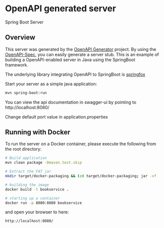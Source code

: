 # OpenAPI generated server

Spring Boot Server 


## Overview  
This server was generated by the [OpenAPI Generator](https://openapi-generator.tech) project.
By using the [OpenAPI-Spec](https://openapis.org), you can easily generate a server stub.
This is an example of building a OpenAPI-enabled server in Java using the SpringBoot framework.

The underlying library integrating OpenAPI to SpringBoot is [springfox](https://github.com/springfox/springfox)

Start your server as a simple java application:

```bash
mvn spring-boot:run
```

You can view the api documentation in swagger-ui by pointing to  
http://localhost:8080/

Change default port value in application.properties

## Running with Docker

To run the server on a Docker container, please execute the following from the root directory:

```bash
# Build application
mvn clean package -Dmaven.test.skip

# Extract the FAT jar
mkdir target/docker-packaging && (cd target/docker-packaging; jar -xf ../*.jar)
```

```bash
# building the image
docker build -t bookservice .

# starting up a container
docker run -p 8080:8080 bookservice
```

and open your browser to here:

```
http://localhost:8080/
```